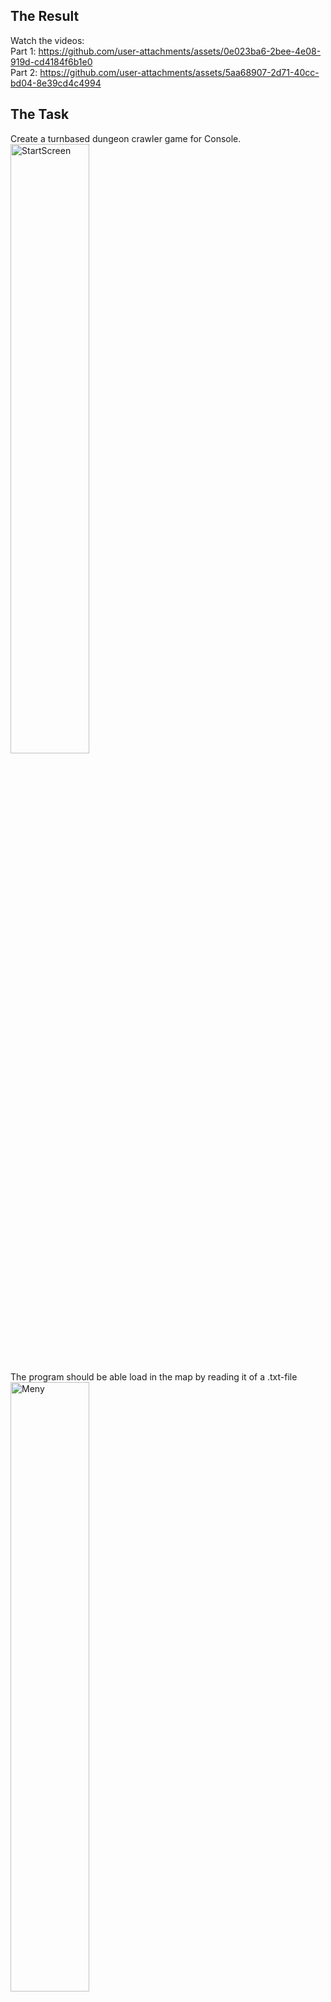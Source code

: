 ## The Result  
Watch the videos:  
Part 1: https://github.com/user-attachments/assets/0e023ba6-2bee-4e08-919d-cd4184f6b1e0  
Part 2: https://github.com/user-attachments/assets/5aa68907-2d71-40cc-bd04-8e39cd4c4994   

## The Task  
Create a turnbased dungeon crawler game for Console.  
<img width="50%" height="50%" alt="StartScreen" src="https://github.com/user-attachments/assets/1ab16be6-7a59-4315-beea-0eb02de751e1" />
  
The program should be able load in the map by reading it of a .txt-file  
<img width="50%" height="50%" alt="Meny" src="https://github.com/user-attachments/assets/37e1ee06-ca7a-4ae8-951d-4fccfcc50712" />
  
The game should have a couple of enemies with specific moving-patterns.  
  - Snake - runs away from you when you get close  
  - Rat - moves randomly one step in any direction  
<img width="50%" height="50%" alt="RatFight" src="https://github.com/user-attachments/assets/7b9278ea-937a-4389-a92e-5d511485056c" />  
  
Your vision should be at a set distance and walls stay visable after discovered.  
<img width="50%" height="50%" alt="ExploreSnakeCave" src="https://github.com/user-attachments/assets/eac8fd6f-4dbc-4bca-9687-c17766dde7df" />
  
Both player and enemies can attack and the attacked unit should also preform a counterattack.  
<img width="50%" height="50%" alt="KingsTailAttack" src="https://github.com/user-attachments/assets/d9b123c1-6b7f-46c8-bdd3-d35722f10f87" />

  
  
## The Extra features I added  
  
- Added the weapon "lazer"  
- Added the enemy "RatKing" with the specialattack "TheKingsTail"  
- Added a map generator 
- Added a scoringsystem
- Added music  
- Added titlescreen, menu and endscreen  
  
  

